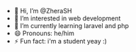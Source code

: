 - 👋 Hi, I’m @ZheraSH
- 👀 I’m interested in web development
- 🌱 I’m currently learning laravel and php
- 😄 Pronouns: he/him
- ⚡ Fun fact: i'm a student yeay :)

<!---
ZheraSH/ZheraSH is a ✨ special ✨ repository because its `README.md` (this file) appears on your GitHub profile.
You can click the Preview link to take a look at your changes.
--->
